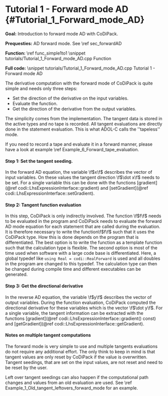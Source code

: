 Tutorial 1 - Forward mode AD {#Tutorial_1_Forward_mode_AD}
=======

**Goal:** Introduction to forward mode AD with CoDiPack.

**Prequesties:** AD forward mode. See \ref sec_forwardAD

**Function:** \ref func_simple1to1
\snippet tutorials/Tutorial_1_Forward_mode_AD.cpp Function

**Full code:**
\snippet tutorials/Tutorial_1_Forward_mode_AD.cpp Tutorial 1 - Forward mode AD

The derivative computation with the forward mode of CoDiPack is quite simple and needs only three steps:
  - Set the direction of the derivative on the input variables.
  - Evaluate the function.
  - Get the direction of the derivative from the output variables.

The simplicity comes from the implementation. The tangent data is stored in the active types and no tape is recorded.
All tangent evaluations are directly done in the statement evaluation. This is what ADOL-C calls the ''tapeless'' mode.

If you need to record a tape and evaluate it in a forward manner, please have a look at example \ref Example_6_Forward_tape_evaluation.

#### Step 1: Set the tangent seeding.

In the forward AD equation, the variable \f$x\f$ describes the vector of input variables. On these values the tangent
direction \f$\dot x\f$ needs to be set. For a single variable this can be done with the functions
[gradient](@ref codi::LhsExpressionInterface::gradient) and [setGradient](@ref codi::LhsExpressionInterface::setGradient).

#### Step 2: Tangent function evaluation

In this step, CoDiPack is only indirectly involved. The function \f$f\f$ needs to be evaluated in the program and CoDiPack
needs to evaluate the forward AD mode equation for each statement that are called during the evaluation. It is therefore
necessary to write the function\f$f\f$ such that it uses the CoDiPack type. How this is done depends on the program that
is differentiated. The best option is to write the function as a template function such that the calculation type is
flexible. The second option is most of the time used when software with a large code base is differentiated. Here, a
global typedef like `using Real = codi::RealForward` is used and all doubles in the program are changed to this typedef.
The calculation type can then be changed during compile time and different executables can be generated.

#### Step 3: Get the directional derivative

In the reverse AD equation, the variable \f$y\f$ describes the vector of output variables. During the function
evaluation, CoDiPack computed the directional derivative for these variables which is the vector \f$\dot y\f$. For a
single variable, the tangent information can be extracted with the functions
[gradient](@ref codi::LhsExpressionInterface::gradient() const) and
[getGradient](@ref codi::LhsExpressionInterface::getGradient).

#### Notes on multiple tangent computations ####

The forward mode is very simple to use and multiple tangents evaluations do not require any additional effort. The only
think to keep in mind is that tangent values are only reset by CoDiPack if the value is overwritten. Tangent seedings,
that are set on the input values, are not reset and need to be reset by the user.

Left over tangent seedings can also happen if the computational path changes and values from an old evaluation are used.
See \ref Example_1_Old_tangent_leftovers_forward_mode for an example.
